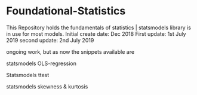 # Foundational-Statistics
This Repository holds the fundamentals of statistics | statsmodels library is in use for most models.
Initial create date: Dec 2018
First update: 1st July 2019
second update: 2nd July 2019

ongoing work, but as now the snippets available are 

statsmodels OLS-regression

Statsmodels ttest

statsmodels skewness & kurtosis
